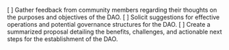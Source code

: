 [ ] Gather feedback from community members regarding their thoughts on the purposes and objectives of the DAO.
[ ] Solicit suggestions for effective operations and potential governance structures for the DAO.
[ ] Create a summarized proposal detailing the benefits, challenges, and actionable next steps for the establishment of the DAO.